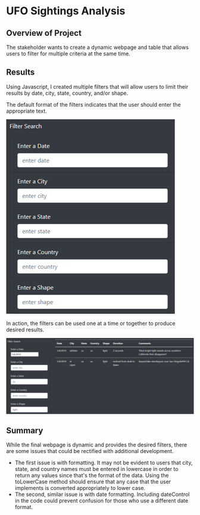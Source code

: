 # UFO Sightings Analysis

## Overview of Project
The stakeholder wants to create a dynamic webpage and table that allows users to filter for multiple criteria at the same time. 

## Results
Using Javascript, I created multiple filters that will allow users to limit their results by date, city, state, country, and/or shape. 

The default format of the filters indicates that the user should enter the appropriate text. 

![Default filters](./report_images/filters_default.PNG)


In action, the filters can be used one at a time or together to produce desired results. 

![Filters in use](./report_images/filters_in_use.PNG)

## Summary
While the final webpage is dynamic and provides the desired filters, there are some issues that could be rectified with additional development. 

- The first issue is with formatting. It may not be evident to users that city, state, and country names must be entered in lowercase in order to return any values since that's the format of the data. Using the toLowerCase method should ensure that any case that the user implements is converted appropriately to lower case. 
- The second, similar issue is with date formatting. Including dateControl in the code could prevent confusion for those who use a different date format. 